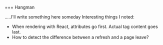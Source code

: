 === Hangman

.....I'll write something here someday
Interesting things I noted:
- When rendering with React, attributes go first. Actual tag content goes last.
- How to detect the difference between a refresh and a page leave? 
